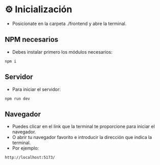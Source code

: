 # ⚙ Inicialización

- Posicíonate en la carpeta ./frontend y abre la terminal.

## NPM necesarios

- Debes instalar primero los módulos necesarios:

```
npm i
```

## Servidor

- Para iniciar el servidor:

```
npm run dev
```

## Navegador

- Puedes clicar en el link que la terminal te proporcione para iniciar el navegador.
- O abrir tu navegador favorito e introducir la dirección que indica la terminal.
- Por ejemplo:

```
http://localhost:5173/
```
